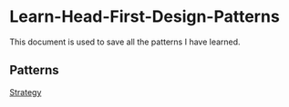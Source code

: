 # Learn-Head-First-Design-Patterns
This document is used to save all the patterns I have learned.

## Patterns
[Strategy](https://github.com/oyang886/Learn-Head-First-Design-Patterns/tree/main/JAVA/Strategy)

